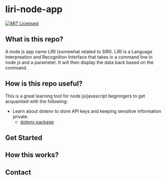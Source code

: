 # liri-node-app
[![MIT Licensed](https://img.shields.io/badge/license-MIT-blue.svg)](LICENSE)


## What is this repo?
A node js app name LIRI (somewhat related to SIRI). LIRI is a Language Interpreation and Recognition Interface that takes in a command line in node js and a parameter. It will then display the data back based on the command.

## How is this repo useful?
This is a great learning tool for node js/javascript beginngers to get acquainted with the following:
  * Learn about dotenv to store API keys and keeping sensitive information private.
    * [dotenv package](https://www.npmjs.com/package/dotenv)

## Get Started

## How this works?

## Contact

